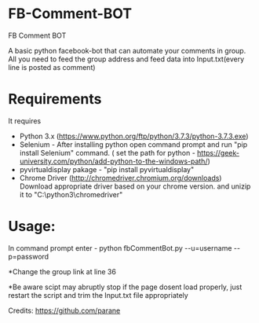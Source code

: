 # FB-Comment-BOT
FB Comment BOT

A basic python facebook-bot that can automate your comments in group. All you need to feed the group address and feed data into Input.txt(every line is posted as comment) 

# Requirements
It requires 
- Python 3.x (https://www.python.org/ftp/python/3.7.3/python-3.7.3.exe)
- Selenium - After installing python open command prompt and run "pip install Selenium" command. ( set the path for python - https://geek-university.com/python/add-python-to-the-windows-path/)
- pyvirtualdisplay pakage - "pip install pyvirtualdisplay"
- Chrome Driver (http://chromedriver.chromium.org/downloads) Download appropriate driver based on your chrome version. and unizip it to 
"C:\python3\chromedriver\"


# Usage:
In command prompt enter - python fbCommentBot.py --u=username --p=password
 
*Change the group link at line 36

*Be aware scipt may abruptly stop if the page dosent load properly, just restart the script and trim the Input.txt file appropriately

Credits: https://github.com/parane

